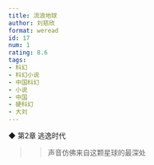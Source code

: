 ```yaml
---
title: 流浪地球
author: 刘慈欣
format: weread
id: 17
num: 1
rating: 8.6
tags: 
- 科幻
- 科幻小说
- 中国科幻
- 小说
- 中国
- 硬科幻
- 大刘
---
```


◆ 第2章 逃逸时代

>> 声音仿佛来自这颗星球的最深处

